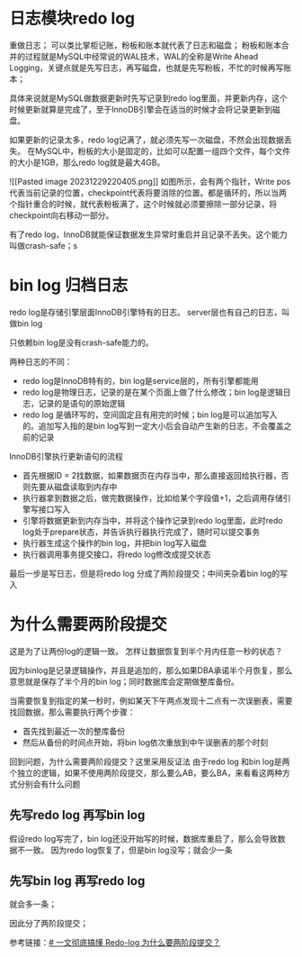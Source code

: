 # 日志模块redo log
重做日志；
可以类比掌柜记账，粉板和账本就代表了日志和磁盘；
粉板和账本合并的过程就是MySQL中经常说的WAL技术，WAL的全称是Write Ahead Logging，关键点就是先写日志，再写磁盘，也就是先写粉板，不忙的时候再写账本；

具体来说就是MySQL做数据更新时先写记录到redo log里面，并更新内存，这个时候更新就算是完成了，至于InnoDB引擎会在适当的时候才会将记录更新到磁盘。

如果更新的记录太多，redo log记满了，就必须先写一次磁盘，不然会出现数据丢失。
在MySQL中，粉板的大小是固定的，比如可以配置一组四个文件，每个文件的大小是1GB，那么redo log就是最大4GB。

![[Pasted image 20231229220405.png]]
如图所示，会有两个指针，Write pos代表当前记录的位置，checkpoint代表将要消除的位置。都是循环的，所以当两个指针重合的时候，就代表粉板满了，这个时候就必须要擦除一部分记录，将checkpoint向右移动一部分。

有了redo log，InnoDB就能保证数据发生异常时重启并且记录不丢失。这个能力叫做crash-safe；s


# bin log 归档日志
redo log是存储引擎层面InnoDB引擎特有的日志。
server层也有自己的日志，叫做bin log

只依赖bin log是没有crash-safe能力的。

两种日志的不同：
- redo log是InnoDB特有的，bin log是service层的，所有引擎都能用
- redo log是物理日志，记录的是在某个页面上做了什么修改；bin log是逻辑日志，记录的是语句的原始逻辑
- redo log 是循环写的，空间固定且有用完的时候；bin log是可以追加写入的。追加写入指的是bin log写到一定大小后会自动产生新的日志，不会覆盖之前的记录

InnoDB引擎执行更新语句的流程
- 首先根据ID = 2找数据，如果数据页在内存当中，那么直接返回给执行器，否则先要从磁盘读取到内存中
- 执行器拿到数据之后，做完数据操作，比如给某个字段值+1，之后调用存储引擎写接口写入
- 引擎将数据更新到内存当中，并将这个操作记录到redo log里面，此时redo log处于prepare状态，并告诉执行器执行完成了，随时可以提交事务
- 执行器生成这个操作的bin log，并把bin log写入磁盘
- 执行器调用事务提交接口，将redo log修改成提交状态

最后一步是写日志，但是将redo log 分成了两阶段提交；中间夹杂着bin log的写入

# 为什么需要两阶段提交

这是为了让两份log的逻辑一致。
怎样让数据恢复到半个月内任意一秒的状态？

因为binlog是记录逻辑操作，并且是追加的，那么如果DBA承诺半个月恢复，那么意思就是保存了半个月的bin log；同时数据库会定期做整库备份。

当需要恢复到指定的某一秒时，例如某天下午两点发现十二点有一次误删表，需要找回数据，那么需要执行两个步骤：
- 首先找到最近一次的整库备份
- 然后从备份的时间点开始，将bin log依次重放到中午误删表的那个时刻

回到问题，为什么需要两阶段提交？这里采用反证法
由于redo log 和bin log是两个独立的逻辑，如果不使用两阶段提交，那么要么AB，要么BA，来看看这两种方式分别会有什么问题

## 先写redo log 再写bin log
假设redo log写完了，bin log还没开始写的时候，数据库重启了，那么会导致数据不一致。
因为redo log恢复了，但是bin log没写；就会少一条

## 先写bin log 再写redo log
就会多一条；

因此分了两阶段提交；

参考链接：[# 一文彻底搞懂 Redo-log 为什么要两阶段提交？](https://blog.csdn.net/weixin_63566550/article/details/129819638)


















